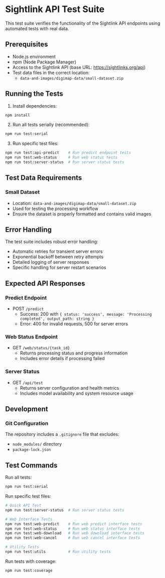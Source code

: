 # Sightlink API Test Suite

This test suite verifies the functionality of the Sightlink API endpoints using automated tests with real data.

## Prerequisites

- Node.js environment
- npm (Node Package Manager)
- Access to the Sightlink API (base URL: https://sightlinks.org/api)
- Test data files in the correct location:
  - `data-and-images/digimap-data/small-dataset.zip`


## Running the Tests

1. Install dependencies:
```bash
npm install
```

2. Run all tests serially (recommended):
```bash
npm run test:serial
```

3. Run specific test files:
```bash
npm run test:api-predict    # Run predict endpoint tests
npm run test:web-status     # Run web status tests
npm run test:server-status  # Run server status tests
```

## Test Data Requirements

### Small Dataset
- Location: `data-and-images/digimap-data/small-dataset.zip`
- Used for testing the processing workflow
- Ensure the dataset is properly formatted and contains valid images

## Error Handling

The test suite includes robust error handling:
- Automatic retries for transient server errors
- Exponential backoff between retry attempts
- Detailed logging of server responses
- Specific handling for server restart scenarios

## Expected API Responses

### Predict Endpoint
- POST `/predict`
  - Success: 200 with `{ status: 'success', message: 'Processing completed', output_path: string }`
  - Error: 400 for invalid requests, 500 for server errors

### Web Status Endpoint
- GET `/web/status/{task_id}`
  - Returns processing status and progress information
  - Includes error details if processing failed

### Server Status
- GET `/api/test`
  - Returns server configuration and health metrics
  - Includes model availability and system resource usage

## Development

### Git Configuration
The repository includes a `.gitignore` file that excludes:
- `node_modules/` directory
- `package-lock.json`

## Test Commands

Run all tests:
```bash
npm run test:serial
```

Run specific test files:
```bash
# Quick API Test
npm run test:server-status  # Run server status tests

# Web Interface Tests
npm run test:web-predict    # Run web predict interface tests
npm run test:web-status     # Run web status interface tests
npm run test:web-download   # Run web download interface tests
npm run test:web-cancel     # Run web cancel interface tests

# Utility Tests
npm run test:utils          # Run utility tests
```

Run tests with coverage:
```bash
npm run test:coverage
``` 

